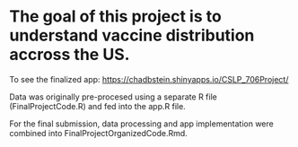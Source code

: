 # The goal of this project is to understand vaccine distribution accross the US.

To see the finalized app: https://chadbstein.shinyapps.io/CSLP_706Project/

Data was originally pre-procesed using a separate R file (FinalProjectCode.R) and fed into the app.R file.

For the final submission, data processing and app implementation were combined into FinalProjectOrganizedCode.Rmd.

